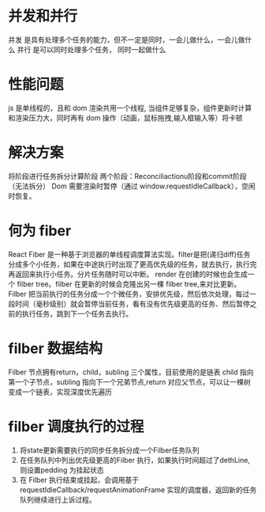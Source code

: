 # 并发和并行
并发 是具有处理多个任务的能力，但不一定是同时，一会儿做什么，一会儿做什么
并行 是可以同时处理多个任务， 同时一起做什么

# 性能问题

js 是单线程的，且和 dom 渲染共用一个线程,
当组件足够复杂，组件更新时计算和渲染压力大，同时再有 dom 操作（动画，鼠标拖拽,输入框输入等）将卡顿

# 解决方案

将阶段进行任务拆分计算阶段  两个阶段：Reconciliactionu阶段和commit阶段（无法拆分）
Dom 需要渲染时暂停（通过 window.requestIdleCallback），空闲时恢复。

# 何为 fiber

React Fiber 是一种基于浏览器的单线程调度算法实现。filter是把(递归diff)任务分成多个小任务，如果在中途执行时出现了更高优先级的任务，就去执行，执行完再返回来执行小任务。分片任务随时可以中断。
render 在创建的时候也会生成一个 filber tree。filber 在更新的时候会克隆出另一棵 filber tree,来对比更新。
Filber 把当前执行的任务分成一个个微任务，安排优先级，然后依次处理，每过一段时间（毫秒级别）就会暂停当前任务，看有没有优先级更高的任务、然后暂停之前的执行任务，跳到下一个任务去执行。

# filber 数据结构

Filber 节点拥有return，child，subling 三个属性，目前使用的是链表 child 指向第一个子节点，subling 指向下一个兄弟节点,return 对应父节点，可以让一棵树变成一个链表，实现深度优先遍历

# filber 调度执行的过程
1. 将state更新需要执行的同步任务拆分成一个Filber任务队列
2. 在任务队列中列出优先级更高的Filber 执行，如果执行时间超过了dethLine,则设置pedding 为挂起状态
3. 在 Filber 执行结束或挂起，会调用基于requestIdleCallback/requestAnimationFrame 实现的调度器，返回新的任务队列继续进行上诉过程。
